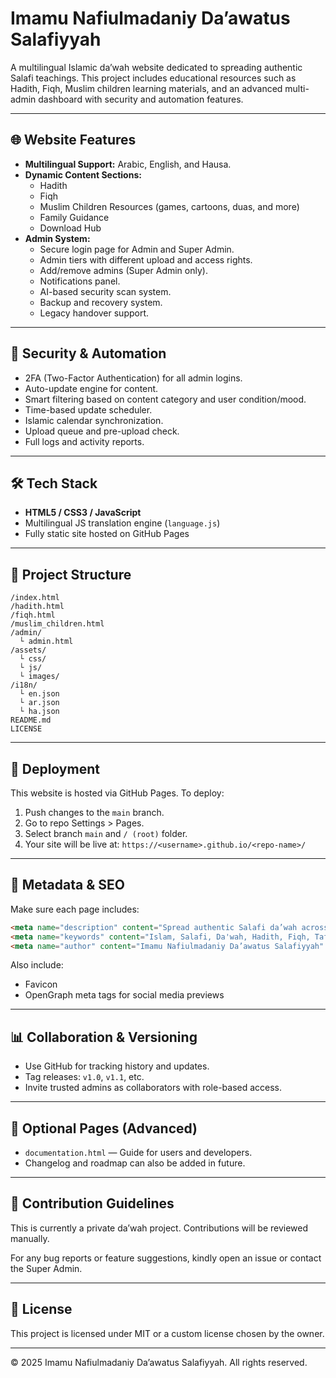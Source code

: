# Imamu Nafiulmadaniy Da’awatus Salafiyyah

A multilingual Islamic da’wah website dedicated to spreading authentic Salafi teachings. This project includes educational resources such as Hadith, Fiqh, Muslim children learning materials, and an advanced multi-admin dashboard with security and automation features.

---

## 🌐 Website Features

- **Multilingual Support:** Arabic, English, and Hausa.
- **Dynamic Content Sections:**
  - Hadith
  - Fiqh
  - Muslim Children Resources (games, cartoons, duas, and more)
  - Family Guidance
  - Download Hub
- **Admin System:**
  - Secure login page for Admin and Super Admin.
  - Admin tiers with different upload and access rights.
  - Add/remove admins (Super Admin only).
  - Notifications panel.
  - AI-based security scan system.
  - Backup and recovery system.
  - Legacy handover support.

---

## 🔐 Security & Automation

- 2FA (Two-Factor Authentication) for all admin logins.
- Auto-update engine for content.
- Smart filtering based on content category and user condition/mood.
- Time-based update scheduler.
- Islamic calendar synchronization.
- Upload queue and pre-upload check.
- Full logs and activity reports.

---

## 🛠 Tech Stack

- **HTML5 / CSS3 / JavaScript**
- Multilingual JS translation engine (`language.js`)
- Fully static site hosted on GitHub Pages

---

## 📁 Project Structure
```
/index.html
/hadith.html
/fiqh.html
/muslim_children.html
/admin/
  └ admin.html
/assets/
  └ css/
  └ js/
  └ images/
/i18n/
  └ en.json
  └ ar.json
  └ ha.json
README.md
LICENSE
```

---

## 🚀 Deployment

This website is hosted via GitHub Pages. To deploy:
1. Push changes to the `main` branch.
2. Go to repo Settings > Pages.
3. Select branch `main` and `/ (root)` folder.
4. Your site will be live at: `https://<username>.github.io/<repo-name>/`

---

## 📄 Metadata & SEO
Make sure each page includes:
```html
<meta name="description" content="Spread authentic Salafi da’wah across languages." />
<meta name="keywords" content="Islam, Salafi, Da'wah, Hadith, Fiqh, Tafseer" />
<meta name="author" content="Imamu Nafiulmadaniy Da’awatus Salafiyyah" />
```
Also include:
- Favicon
- OpenGraph meta tags for social media previews

---

## 📊 Collaboration & Versioning

- Use GitHub for tracking history and updates.
- Tag releases: `v1.0`, `v1.1`, etc.
- Invite trusted admins as collaborators with role-based access.

---

## 📘 Optional Pages (Advanced)

- `documentation.html` — Guide for users and developers.
- Changelog and roadmap can also be added in future.

---

## 🧠 Contribution Guidelines

This is currently a private da’wah project. Contributions will be reviewed manually.

For any bug reports or feature suggestions, kindly open an issue or contact the Super Admin.

---

## 📜 License

This project is licensed under MIT or a custom license chosen by the owner.

---

© 2025 Imamu Nafiulmadaniy Da’awatus Salafiyyah. All rights reserved.
